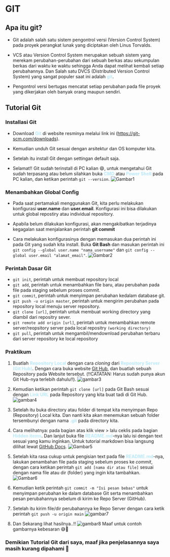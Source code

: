 # GIT

## Apa itu git?
* Git adalah salah satu sistem pengontrol versi (Version Control System) pada proyek perangkat lunak yang diciptakan oleh Linus Torvalds.

* VCS atau Version Control System merupakan sebuah sistem yang merekam perubahan-perubahan dari sebuah berkas atau sekumpulan berkas dari waktu ke waktu sehingga Anda dapat melihat kembali setiap perubahannya. Dan Salah satu DVCS (Distributed Version Control System) yang sangat populer saat ini adalah <b style="color: #B8E8FC;">git</b>.

* Pengontrol versi bertugas mencatat setiap perubahan pada file
proyek yang dikerjakan oleh banyak orang maupun sendiri.


## Tutorial Git

### Installasi Git
* Download <b style="color: #B8E8FC;">Git</b> di website resminya melalui link ini (https://git-scm.com/downloads).

* Kemudian unduh Git sesuai dengan arsitektur dan OS komputer kita.

* Setelah itu install Git dengan settingan default saja.

* Selamat!! Git sudah terinstall di PC kalian :smile:, untuk mengetahui Git sudah terpasang atau belum silahkan buka <b style="color: #B8E8FC;">CMD</b> atau <b style="color: #B8E8FC;">Power Shell</b> pada PC kalian, dan ketikan perintah ``` git --version ```.
![Gambar1](img/BP_P4-1.JPG)


### Menambahkan Global Config
* Pada saat pertamakali menggunakan Git, kita perlu melakukan konfigurasi <b>user.name</b> dan <b>user.email</b>. Konfigurasi ini bisa dilakukan untuk global repostiry atau individual
repository.

* Apabila belum dilakukan konfigurasi, akan mengakibatkan terjadinya kegagalan saat menjalankan perintah <b>git commit</b>

* Cara melakukan konfigurasinya dengan memasukan dua perintah ini pada Git yang sudah kita install. Buka <b>Git Bash</b> dan masukan perintah ini ``` git config --global user.name "nama_username" ``` dan ``` git config --global user.email "alamat_email" ```.
![Gambar2](img/BP_P4-2.JPG)


### Perintah Dasar Git

* `git init`, perintah untuk membuat repository local
* `git add`, perintah untuk menambahkan file baru, atau perubahan pada file pada staging sebelum proses commit.
* `git commit`, perintah untuk menyimpan perubahan kedalam database git.
* `git push -u origin master`, perintah untuk mengirim perubahan pada repository local menuju server repository.
* `git clone [url]`, perintah untuk membuat working directory yang diambil dari repositry sever.
* `git remote add origin [url]`, perintah untuk menambahkan remote server/reopsitory server pada local repositry ``(working directory)``
* `git pull`, perintah untuk mengambil/mendownload perubahan terbaru dari server repository ke local repository

### Praktikum

1. Buatlah <b style="color: #B8E8FC;">Repository Local</b> dengan cara <i>cloning</i> dari <b style="color: #B8E8FC;">Repository Server (Git Hub)</b>. Dengan cara buka website [Git Hub](https://github.com/), dan buatlah sebuah Repository pada Website tersebut. (:bangbang:CATATAN: Harus sudah punya akun Git Hub-nya terlebih dahulu:bangbang:).
![gambar3](img/BP_P4-3.JPG)

2. Kemudian ketikan perintah ```git clone [url]``` pada Git Bash sesuai dengan <b style="color: #B8E8FC;">Link URL</b> pada Repository yang kita buat tadi di Git Hub.
![gambar4](img/BP_P4-4.JPG)

3. Setelah itu buka directory atau folder di tempat kita menyimpan Repo (Repository) Local kita. Dan nanti kita akan menemukan sebuah folder tersembunyi dengan nama <b style="color: #B8E8FC;">.git</b> pada directory kita.

4. Cara melihatnya: pada bagian atas klik view > lalu ceklis pada bagian <b style="color: #B8E8FC;">Hidden items</b>. Dan lanjut buka file <b style="color: #B8E8FC;">README.md</b>-nya lalu isi dengan text sesuai yang kamu inginkan. Untuk tutorial markdown bisa langsung dilihat lewat [GitHub Docs](https://docs.github.com/en/get-started/writing-on-github/getting-started-with-writing-and-formatting-on-github/basic-writing-and-formatting-syntax).
![Gambar5](img/BP_P4-5.JPG)

5. Setelah kita rasa cukup untuk pengisian text pada file <b style="color: #B8E8FC;">README.md</b>-nya, lakukan penambahan file pada staging sebelum proses ke <i>commit</i>, dengan cara ketikan perintah ``` git add [nama dir atau file] ``` sesuai dengan nama file atau dir (folder) yang ingin kita tambahkan.
![Gambar6](img/BP_P4-6.JPG)

6. Kemudian ketik perintah ``` git commit -m "Isi pesan bebas" ``` untuk menyimpan perubahan ke dalam database Git serta menambahkan pesan perubahannya sebelum di kirim ke Repo Server (GitHub).

7. Setelah itu kirim file/dir perubahannya ke Repo Server dengan cara ketik perintah ``` git push -u origin main ```
![gambar7](img/BP_P4-7.JPG)

8. Dan Sekarang lihat hasilnya..!!
![gambar8](img/BP_P4-8.JPG)
Maaf untuk contoh gambarnya kebesaran :sweat_smile::pray:

### Demikian Tutorial Git dari saya, maaf jika penjelasannya saya masih kurang dipahami :pray: